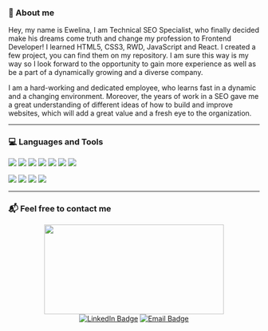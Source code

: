 ### 👋  About me 

Hey, my name is Ewelina, I am Technical SEO Specialist, who finally decided make his dreams come truth and change my profession to Frontend Developer! I learned HTML5, CSS3, RWD, JavaScript and React. I created a few project, you can find them on my repository. I am sure this way is my way so I look forward to the opportunity to gain more experience as well as be a part of a dynamically growing and a diverse company. 

I am a hard-working and dedicated employee, who learns fast in a dynamic and a changing environment. Moreover, the years of work in a SEO gave me a great understanding of different ideas of how to build and improve websites, which will add a great value and a fresh eye to the organization.

---

### 💻  Languages and Tools

<img src="https://img.shields.io/badge/JavaScript-323330?style=for-the-badge&logo=javascript&logoColor=F7DF1E"/> <img src="https://img.shields.io/badge/React-20232A?style=for-the-badge&logo=react&logoColor=61DAFB"/> <img src="https://img.shields.io/badge/Redux-593D88?style=for-the-badge&logo=redux&logoColor=white"/> <img src="https://img.shields.io/badge/HTML5-E34F26?style=for-the-badge&logo=html5&logoColor=white"> <img src="https://img.shields.io/badge/CSS3-1572B6?style=for-the-badge&logo=css3&logoColor=white"/> <img src="https://img.shields.io/badge/Sass-CC6699?style=for-the-badge&logo=sass&logoColor=white"/> <img src="https://img.shields.io/badge/styled--components-DB7093?style=for-the-badge&logo=styled-components&logoColor=white"/>

<img src="https://img.shields.io/badge/GitHub-100000?style=for-the-badge&logo=github&logoColor=white"/> <img src="https://img.shields.io/badge/GIT-E44C30?style=for-the-badge&logo=git&logoColor=white"/> <img src="https://img.shields.io/badge/VSCode-0078D4?style=for-the-badge&logo=visual%20studio%20code&logoColor=white"/> <img src="https://img.shields.io/badge/Slack-4A154B?style=for-the-badge&logo=slack&logoColor=white"/>

---

### 📬  Feel free to contact me
<div id="header" align="center">
  <img src="https://media4.giphy.com/media/L1R1tvI9svkIWwpVYr/giphy.gif" width="360" height="180"/>
  <div id="badges">
    <a href="https://www.linkedin.com/in/ewelina-kopacz-929559100/"><img src="https://img.shields.io/badge/LinkedIn-blue?style=for-the-badge&logo=linkedin&logoColor=white" alt="LinkedIn Badge"/></a>
    <a href="mailto:ewelina@ekopacz.pl"><img src="https://img.shields.io/badge/Email-red?style=for-the-badge&logo=gmail&logoColor=white" alt="Email Badge"/></a>
  </div>
</div>





